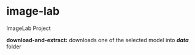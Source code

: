 # image-lab
ImageLab Project

**download-and-extract:** downloads one of the selected model into _**data**_ folder
